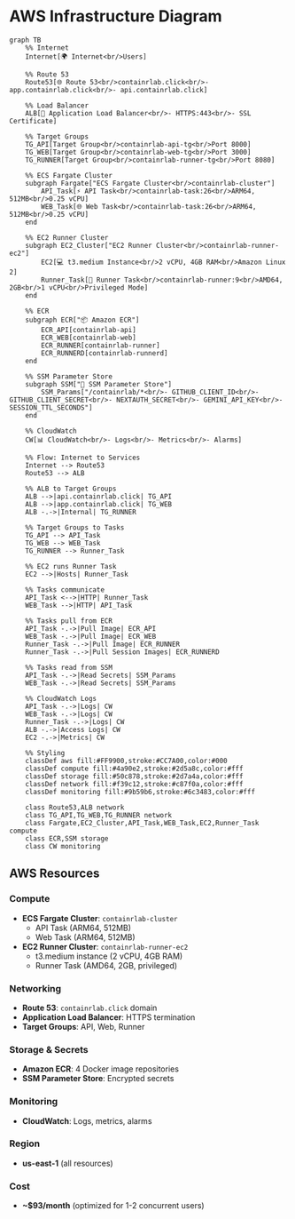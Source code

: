 # AWS Infrastructure Diagram

```mermaid
graph TB
    %% Internet
    Internet[🌍 Internet<br/>Users]
    
    %% Route 53
    Route53[🌐 Route 53<br/>containrlab.click<br/>- app.containrlab.click<br/>- api.containrlab.click]
    
    %% Load Balancer
    ALB[🔀 Application Load Balancer<br/>- HTTPS:443<br/>- SSL Certificate]
    
    %% Target Groups
    TG_API[Target Group<br/>containrlab-api-tg<br/>Port 8000]
    TG_WEB[Target Group<br/>containrlab-web-tg<br/>Port 3000]
    TG_RUNNER[Target Group<br/>containrlab-runner-tg<br/>Port 8080]
    
    %% ECS Fargate Cluster
    subgraph Fargate["ECS Fargate Cluster<br/>containrlab-cluster"]
        API_Task[⚡ API Task<br/>containrlab-task:26<br/>ARM64, 512MB<br/>0.25 vCPU]
        WEB_Task[🌐 Web Task<br/>containrlab-task:26<br/>ARM64, 512MB<br/>0.25 vCPU]
    end
    
    %% EC2 Runner Cluster
    subgraph EC2_Cluster["EC2 Runner Cluster<br/>containrlab-runner-ec2"]
        EC2[💻 t3.medium Instance<br/>2 vCPU, 4GB RAM<br/>Amazon Linux 2]
        Runner_Task[🔧 Runner Task<br/>containrlab-runner:9<br/>AMD64, 2GB<br/>1 vCPU<br/>Privileged Mode]
    end
    
    %% ECR
    subgraph ECR["📦 Amazon ECR"]
        ECR_API[containrlab-api]
        ECR_WEB[containrlab-web]
        ECR_RUNNER[containrlab-runner]
        ECR_RUNNERD[containrlab-runnerd]
    end
    
    %% SSM Parameter Store
    subgraph SSM["🔑 SSM Parameter Store"]
        SSM_Params["/containrlab/*<br/>- GITHUB_CLIENT_ID<br/>- GITHUB_CLIENT_SECRET<br/>- NEXTAUTH_SECRET<br/>- GEMINI_API_KEY<br/>- SESSION_TTL_SECONDS"]
    end
    
    %% CloudWatch
    CW[📊 CloudWatch<br/>- Logs<br/>- Metrics<br/>- Alarms]
    
    %% Flow: Internet to Services
    Internet --> Route53
    Route53 --> ALB
    
    %% ALB to Target Groups
    ALB -->|api.containrlab.click| TG_API
    ALB -->|app.containrlab.click| TG_WEB
    ALB -.->|Internal| TG_RUNNER
    
    %% Target Groups to Tasks
    TG_API --> API_Task
    TG_WEB --> WEB_Task
    TG_RUNNER --> Runner_Task
    
    %% EC2 runs Runner Task
    EC2 -->|Hosts| Runner_Task
    
    %% Tasks communicate
    API_Task <-->|HTTP| Runner_Task
    WEB_Task -->|HTTP| API_Task
    
    %% Tasks pull from ECR
    API_Task -.->|Pull Image| ECR_API
    WEB_Task -.->|Pull Image| ECR_WEB
    Runner_Task -.->|Pull Image| ECR_RUNNER
    Runner_Task -.->|Pull Session Images| ECR_RUNNERD
    
    %% Tasks read from SSM
    API_Task -.->|Read Secrets| SSM_Params
    WEB_Task -.->|Read Secrets| SSM_Params
    
    %% CloudWatch Logs
    API_Task -.->|Logs| CW
    WEB_Task -.->|Logs| CW
    Runner_Task -.->|Logs| CW
    ALB -.->|Access Logs| CW
    EC2 -.->|Metrics| CW
    
    %% Styling
    classDef aws fill:#FF9900,stroke:#CC7A00,color:#000
    classDef compute fill:#4a90e2,stroke:#2d5a8c,color:#fff
    classDef storage fill:#50c878,stroke:#2d7a4a,color:#fff
    classDef network fill:#f39c12,stroke:#c87f0a,color:#fff
    classDef monitoring fill:#9b59b6,stroke:#6c3483,color:#fff
    
    class Route53,ALB network
    class TG_API,TG_WEB,TG_RUNNER network
    class Fargate,EC2_Cluster,API_Task,WEB_Task,EC2,Runner_Task compute
    class ECR,SSM storage
    class CW monitoring
```

## AWS Resources

### Compute
- **ECS Fargate Cluster**: `containrlab-cluster`
  - API Task (ARM64, 512MB)
  - Web Task (ARM64, 512MB)
- **EC2 Runner Cluster**: `containrlab-runner-ec2`
  - t3.medium instance (2 vCPU, 4GB RAM)
  - Runner Task (AMD64, 2GB, privileged)

### Networking
- **Route 53**: `containrlab.click` domain
- **Application Load Balancer**: HTTPS termination
- **Target Groups**: API, Web, Runner

### Storage & Secrets
- **Amazon ECR**: 4 Docker image repositories
- **SSM Parameter Store**: Encrypted secrets

### Monitoring
- **CloudWatch**: Logs, metrics, alarms

### Region
- **us-east-1** (all resources)

### Cost
- **~$93/month** (optimized for 1-2 concurrent users)
